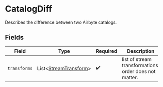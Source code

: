 # CatalogDiff

Describes the difference between two Airbyte catalogs.


## Fields

| Field                                                           | Type                                                            | Required                                                        | Description                                                     |
| --------------------------------------------------------------- | --------------------------------------------------------------- | --------------------------------------------------------------- | --------------------------------------------------------------- |
| `transforms`                                                    | List<[StreamTransform](../../models/shared/StreamTransform.md)> | :heavy_check_mark:                                              | list of stream transformations. order does not matter.          |